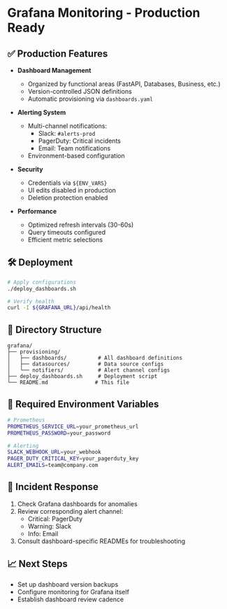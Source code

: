# Grafana Monitoring - Production Ready

## ✅ Production Features

- **Dashboard Management**

  - Organized by functional areas (FastAPI, Databases, Business, etc.)
  - Version-controlled JSON definitions
  - Automatic provisioning via `dashboards.yaml`

- **Alerting System**

  - Multi-channel notifications:
    - Slack: `#alerts-prod`
    - PagerDuty: Critical incidents
    - Email: Team notifications
  - Environment-based configuration

- **Security**

  - Credentials via `${ENV_VARS}`
  - UI edits disabled in production
  - Deletion protection enabled

- **Performance**
  - Optimized refresh intervals (30-60s)
  - Query timeouts configured
  - Efficient metric selections

## 🛠️ Deployment

```bash
# Apply configurations
./deploy_dashboards.sh

# Verify health
curl -I ${GRAFANA_URL}/api/health
```

## 📁 Directory Structure

```
grafana/
├── provisioning/
│   ├── dashboards/          # All dashboard definitions
│   ├── datasources/         # Data source configs
│   └── notifiers/           # Alert channel configs
├── deploy_dashboards.sh     # Deployment script
└── README.md               # This file
```

## 🔐 Required Environment Variables

```bash
# Prometheus
PROMETHEUS_SERVICE_URL=your_prometheus_url
PROMETHEUS_PASSWORD=your_password

# Alerting
SLACK_WEBHOOK_URL=your_webhook
PAGER_DUTY_CRITICAL_KEY=your_pagerduty_key
ALERT_EMAILS=team@company.com
```

## 🚨 Incident Response

1. Check Grafana dashboards for anomalies
2. Review corresponding alert channel:
   - Critical: PagerDuty
   - Warning: Slack
   - Info: Email
3. Consult dashboard-specific READMEs for troubleshooting

## 📈 Next Steps

- Set up dashboard version backups
- Configure monitoring for Grafana itself
- Establish dashboard review cadence
